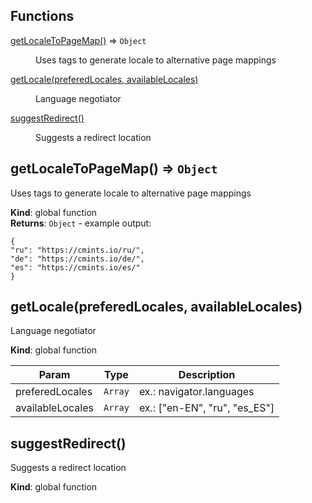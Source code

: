 ## Functions

<dl>
<dt><a href="#getLocaleToPageMap">getLocaleToPageMap()</a> ⇒ <code>Object</code></dt>
<dd><p>Uses <link rel="alternate" href="..." hreflang="..."> tags to generate locale
to alternative page mappings</p>
</dd>
<dt><a href="#getLocale">getLocale(preferedLocales, availableLocales)</a></dt>
<dd><p>Language negotiator</p>
</dd>
<dt><a href="#suggestRedirect">suggestRedirect()</a></dt>
<dd><p>Suggests a redirect location</p>
</dd>
</dl>

<a name="getLocaleToPageMap"></a>

## getLocaleToPageMap() ⇒ <code>Object</code>
Uses <link rel="alternate" href="..." hreflang="..."> tags to generate locale
to alternative page mappings

**Kind**: global function  
**Returns**: <code>Object</code> - example output:
```
{
"ru": "https://cmints.io/ru/",
"de": "https://cmints.io/de/",
"es": "https://cmints.io/es/"
}
```  
<a name="getLocale"></a>

## getLocale(preferedLocales, availableLocales)
Language negotiator

**Kind**: global function  

| Param | Type | Description |
| --- | --- | --- |
| preferedLocales | <code>Array</code> | ex.: navigator.languages |
| availableLocales | <code>Array</code> | ex.: ["en-EN", "ru", "es_ES"] |

<a name="suggestRedirect"></a>

## suggestRedirect()
Suggests a redirect location

**Kind**: global function  
